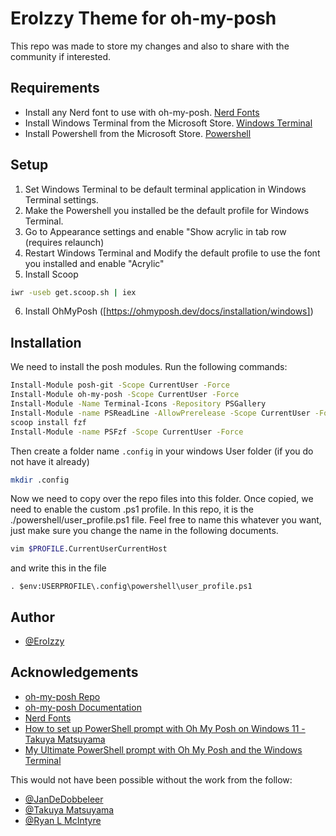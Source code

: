 
# EroIzzy Theme for oh-my-posh

This repo was made to store my changes and also to share with the community if interested.

## Requirements

* Install any Nerd font to use with oh-my-posh. [Nerd Fonts](https://www.nerdfonts.com/)
* Install Windows Terminal from the Microsoft Store. [Windows Terminal](https://www.microsoft.com/store/productId/9N0DX20HK701)
* Install Powershell from the Microsoft Store. [Powershell](https://www.microsoft.com/store/productId/9MZ1SNWT0N5D)

## Setup

1. Set Windows Terminal to be default terminal application in Windows Terminal settings.
2. Make the Powershell you installed be the default profile for Windows Terminal.
3. Go to Appearance settings and enable "Show acrylic in tab row (requires relaunch)
4. Restart Windows Terminal and Modify the default profile to use the font you installed and enable "Acrylic"
5. Install Scoop
```bash
iwr -useb get.scoop.sh | iex
```
6. Install OhMyPosh ([https://ohmyposh.dev/docs/installation/windows])
## Installation

We need to install the posh modules. Run the following commands:

```bash
Install-Module posh-git -Scope CurrentUser -Force
Install-Module oh-my-posh -Scope CurrentUser -Force
Install-Module -Name Terminal-Icons -Repository PSGallery
Install-Module -name PSReadLine -AllowPrerelease -Scope CurrentUser -Force -SkipPublisherCheck
scoop install fzf
Install-Module -name PSFzf -Scope CurrentUser -Force
```

Then create a folder name `.config` in your windows User folder (if you do not have it already) 

```bash
mkdir .config
```

Now we need to copy over the repo files into this folder. Once copied, we need to enable the custom .ps1 profile. In this repo, it is the ./powershell/user_profile.ps1 file. Feel free to name this whatever you want, just make sure you change the name in the following documents.

```bash
vim $PROFILE.CurrentUserCurrentHost
```

and write this in the file

```
. $env:USERPROFILE\.config\powershell\user_profile.ps1
```

## Author

- [@EroIzzy](https://github.com/eroizzy)

## Acknowledgements
 - [oh-my-posh Repo](https://github.com/JanDeDobbeleer/oh-my-posh)
 - [oh-my-posh Documentation](https://ohmyposh.dev/)
 - [Nerd Fonts](https://www.nerdfonts.com/)
 - [How to set up PowerShell prompt with Oh My Posh on Windows 11 - Takuya Matsuyama](https://www.youtube.com/watch?v=5-aK2_WwrmM)
 - [My Ultimate PowerShell prompt with Oh My Posh and the Windows Terminal](https://www.hanselman.com/blog/my-ultimate-powershell-prompt-with-oh-my-posh-and-the-windows-terminal)
 
 This would not have been possible without the work from the follow:
- [@JanDeDobbeleer](https://github.com/JanDeDobbeleer)
- [@Takuya Matsuyama](https://github.com/craftzdog)
- [@Ryan L McIntyre](https://github.com/ryanoasis)
